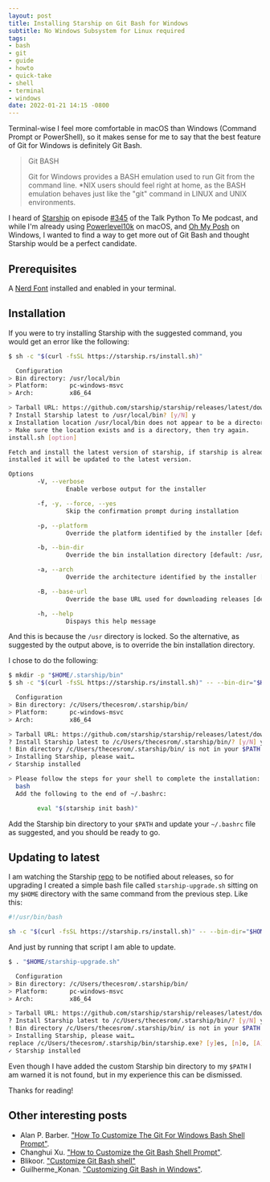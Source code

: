 ```yaml
---
layout: post
title: Installing Starship on Git Bash for Windows
subtitle: No Windows Subsystem for Linux required
tags:
- bash
- git
- guide
- howto
- quick-take
- shell
- terminal
- windows
date: 2022-01-21 14:15 -0800
---
```

Terminal-wise I feel more comfortable in macOS than Windows (Command Prompt or PowerShell), so it makes sense for me to say that the best feature of Git for Windows is definitely Git Bash.

>Git BASH
>
>Git for Windows provides a BASH emulation used to run Git from the command line. *NIX users should feel right at home, as the BASH emulation behaves just like the "git" command in LINUX and UNIX environments.

I heard of [Starship](https://starship.rs/) on episode [#345](https://talkpython.fm/episodes/show/345/10-tips-and-tools-for-developer-productivity) of the Talk Python To Me podcast, and while I'm already using [Powerlevel10k](https://github.com/romkatv/powerlevel10k) on macOS, and [Oh My Posh](https://ohmyposh.dev/) on Windows, I wanted to find a way to get more out of Git Bash and thought Starship would be a perfect candidate.

## Prerequisites

A [Nerd Font](https://www.nerdfonts.com/) installed and enabled in your terminal.

## Installation

If you were to try installing Starship with the suggested command, you would get an error like the following:

```bash
$ sh -c "$(curl -fsSL https://starship.rs/install.sh)"

  Configuration
> Bin directory: /usr/local/bin
> Platform:      pc-windows-msvc
> Arch:          x86_64

> Tarball URL: https://github.com/starship/starship/releases/latest/download/starship-x86_64-pc-windows-msvc.zip
? Install Starship latest to /usr/local/bin? [y/N] y
x Installation location /usr/local/bin does not appear to be a directory
> Make sure the location exists and is a directory, then try again.
install.sh [option]

Fetch and install the latest version of starship, if starship is already
installed it will be updated to the latest version.

Options
        -V, --verbose
                Enable verbose output for the installer

        -f, -y, --force, --yes
                Skip the confirmation prompt during installation

        -p, --platform
                Override the platform identified by the installer [default: pc-windows-msvc]

        -b, --bin-dir
                Override the bin installation directory [default: /usr/local/bin]

        -a, --arch
                Override the architecture identified by the installer [default: x86_64]

        -B, --base-url
                Override the base URL used for downloading releases [default: https://github.com/starship/starship/releases]

        -h, --help
                Dispays this help message
```

And this is because the `/usr` directory is locked. So the alternative, as suggested by the output above, is to override the bin installation directory.

I chose to do the following:

```bash
$ mkdir -p "$HOME/.starship/bin"
$ sh -c "$(curl -fsSL https://starship.rs/install.sh)" -- --bin-dir="$HOME/.starship/bin/"

  Configuration
> Bin directory: /c/Users/thecesrom/.starship/bin/
> Platform:      pc-windows-msvc
> Arch:          x86_64

> Tarball URL: https://github.com/starship/starship/releases/latest/download/starship-x86_64-pc-windows-msvc.zip
? Install Starship latest to /c/Users/thecesrom/.starship/bin/? [y/N] y
! Bin directory /c/Users/thecesrom/.starship/bin/ is not in your $PATH
> Installing Starship, please wait…
✓ Starship installed

> Please follow the steps for your shell to complete the installation:
  bash
  Add the following to the end of ~/.bashrc:

        eval "$(starship init bash)"
```

Add the Starship bin directory to your `$PATH` and update your `~/.bashrc` file as suggested, and you should be ready to go.

## Updating to latest

I am watching the Starship [repo](https://github.com/starship/starship) to be notified about releases, so for upgrading I created a simple bash file called `starship-upgrade.sh` sitting on my `$HOME` directory with the same command from the previous step. Like this:

```bash
#!/usr/bin/bash

sh -c "$(curl -fsSL https://starship.rs/install.sh)" -- --bin-dir="$HOME/.starship/bin/"

```

And just by running that script I am able to update.

```bash
$ . "$HOME/starship-upgrade.sh"

  Configuration
> Bin directory: /c/Users/thecesrom/.starship/bin/
> Platform:      pc-windows-msvc
> Arch:          x86_64

> Tarball URL: https://github.com/starship/starship/releases/latest/download/starship-x86_64-pc-windows-msvc.zip
? Install Starship latest to /c/Users/thecesrom/.starship/bin/? [y/N] y
! Bin directory /c/Users/thecesrom/.starship/bin/ is not in your $PATH
> Installing Starship, please wait…
replace /c/Users/thecesrom/.starship/bin/starship.exe? [y]es, [n]o, [A]ll, [N]one, [r]ename: A
✓ Starship installed
```

Even though I have added the custom Starship bin directory to my `$PATH` I am warned it is not found, but in my experience this can be dismissed.

Thanks for reading!

## Other interesting posts

- Alan P. Barber. ["How To Customize The Git For Windows Bash Shell Prompt"](https://alanbarber.com/post/how-to-customize-the-git-for-windows-bash-shell-prompt/).
- Changhui Xu. ["How to Customize the Git Bash Shell Prompt"](https://blog.devgenius.io/how-to-customize-the-git-bash-shell-prompt-336f6aefcf3f).
- Blikoor. ["Customize Git Bash shell"](https://dev.to/blikoor/customize-git-bash-shell-498l)
- Guilherme_Konan. ["Customizing Git Bash in Windows"](https://dev.to/gmkonan/customizing-git-bash-in-windows-2al3).
